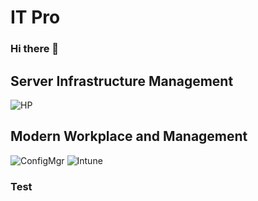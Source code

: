 # IT Pro
### Hi there 👋
## Server Infrastructure Management
![HP](https://img.shields.io/badge/HPE-Administrator-007DB8?style=for-the-badge&logo=hp)

## Modern Workplace and Management
![ConfigMgr](https://img.shields.io/badge/ConfigMgr-Administrator-007DB8?style=for-the-badge&logo=windows)
![Intune](https://img.shields.io/badge/Intune-Administrator-007DB8?style=for-the-badge&logo=microsoft)

<!--
**jays1ngh/jays1ngh** is a ✨ _special_ ✨ repository because its `README.md` (this file) appears on your GitHub profile.

Here are some ideas to get you started:

- 🔭 I’m currently working on ...
- 🌱 I’m currently learning ...
- 👯 I’m looking to collaborate on ...
- 🤔 I’m looking for help with ...
- 💬 Ask me about ...
- 📫 How to reach me: ...
- 😄 Pronouns: ...
- ⚡ Fun fact: ...
-->

### Test

